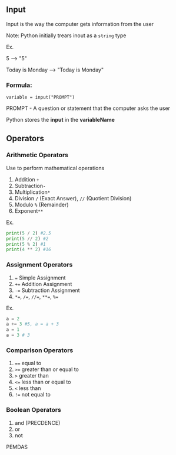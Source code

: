 ## Input
Input is the way the computer gets information from the user

Note: Python initially trears inout as a `string` type

Ex.

5 --> "5"

Today is Monday --> "Today is Monday"

### Formula:
`variable = input("PROMPT")`

PROMPT - A question or statement that the computer asks the user

Python stores the __input__ in the __variableName__ 

## Operators
### Arithmetic Operators
Use to perform mathematical operations

1. Addition `+`
2. Subtraction`-`
3. Multiplication`*`
4. Division `/` (Exact Answer), `//` (Quotient Division)
5. Modulo `%` (Remainder)
6. Exponent`**`

Ex.
```python # Code Block
print(5 / 2) #2.5
print(5 // 2) #2
print(5 % 2) #1
print(4 ** 2) #16
```

### Assignment Operators

1. `=` Simple Assignment
2. `+=` Addition Assignment
3. `-=` Subtraction Assignment
4. `*=`, `/=`, `//=`, `**=`, `%=`

Ex.
```python
a = 2
a += 3 #5, a = a + 3
a = 1 
a = 3 # 3
```

### Comparison Operators

1. `==` equal to
2. `>=` greater than or equal to
3. `>` greater than
4. `<=` less than or equal to
5. `<` less than
6. `!=` not equal to

### Boolean Operators
1. and (PRECDENCE)
2. or
3. not

PEMDAS